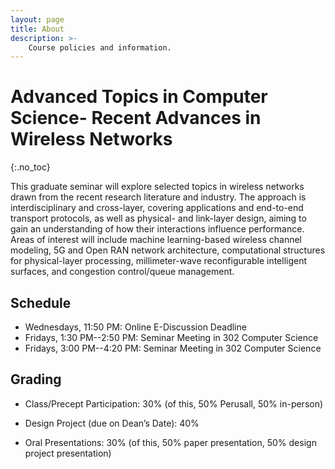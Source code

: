 ```yaml
---
layout: page
title: About
description: >-
    Course policies and information.
---
```


# Advanced Topics in Computer Science- Recent Advances in Wireless Networks
{:.no_toc}

This graduate seminar will explore selected topics in wireless
networks drawn from the recent research literature and industry. The
approach is interdisciplinary and cross-layer, covering applications
and end-to-end transport protocols, as well as physical- and
link-layer design, aiming to gain an understanding of how their
interactions influence performance. Areas of interest will include
machine learning-based wireless channel modeling, 5G and Open RAN
network architecture, computational structures for physical-layer
processing, millimeter-wave reconfigurable intelligent surfaces, and
congestion control/queue management.

## Schedule

- Wednesdays, 11:50 PM: Online E-Discussion Deadline
- Fridays, 1:30 PM--2:50 PM: Seminar Meeting in 302 Computer Science
- Fridays, 3:00 PM--4:20 PM: Seminar Meeting in 302 Computer Science

## Grading

- Class/Precept Participation: 30% (of this, 50% Perusall, 50% in-person)

- Design Project (due on Dean’s Date): 40%

- Oral Presentations: 30% (of this, 50% paper presentation, 50% design project presentation)
